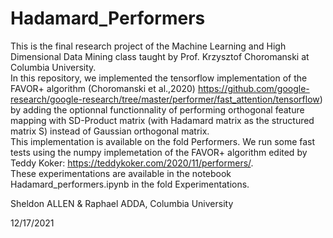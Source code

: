 # Hadamard_Performers

This is the final research project of the Machine Learning and High Dimensional Data Mining class taught by Prof. Krzysztof Choromanski at Columbia University.  
In this repository, we implemented the tensorflow implementation of the FAVOR+ algorithm (Choromanski et al.,2020) https://github.com/google-research/google-research/tree/master/performer/fast_attention/tensorflow) by adding the optionnal functionnality of performing orthogonal feature mapping with SD-Product matrix (with Hadamard matrix as the structured matrix S) instead of Gaussian orthogonal matrix.  
This implementation is available on the fold Performers.
We run some fast tests using the numpy implemetation of the FAVOR+ algorithm edited by Teddy Koker: https://teddykoker.com/2020/11/performers/.  
These experimentations are available in the notebook Hadamard_performers.ipynb in the fold Experimentations.  
  
Sheldon ALLEN & Raphael ADDA, Columbia University

12/17/2021

